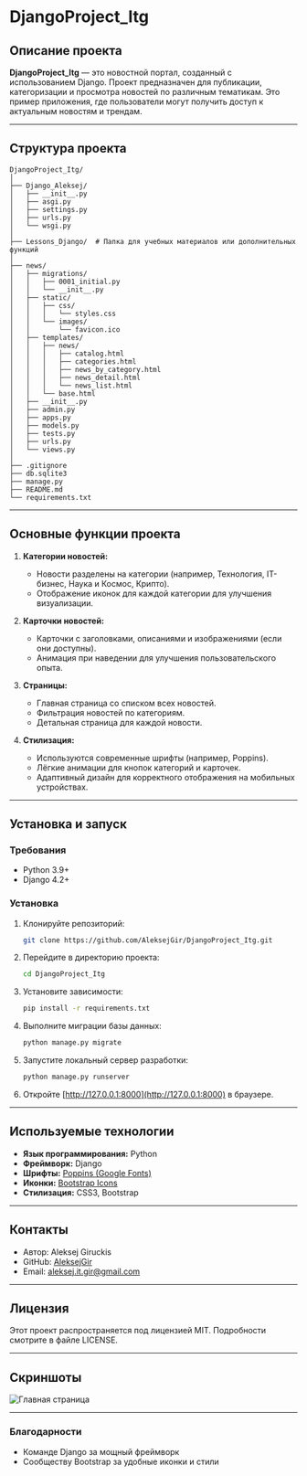 # DjangoProject_Itg

## Описание проекта

**DjangoProject_Itg** — это новостной портал, созданный с использованием Django. Проект предназначен для публикации, категоризации и просмотра новостей по различным тематикам. Это пример приложения, где пользователи могут получить доступ к актуальным новостям и трендам.

---

## Структура проекта

```
DjangoProject_Itg/
│
├── Django_Aleksej/
│   ├── __init__.py
│   ├── asgi.py
│   ├── settings.py
│   ├── urls.py
│   └── wsgi.py
│
├── Lessons_Django/  # Папка для учебных материалов или дополнительных функций
│
├── news/
│   ├── migrations/
│   │   ├── 0001_initial.py
│   │   └── __init__.py
│   ├── static/
│   │   ├── css/
│   │   │   └── styles.css
│   │   └── images/
│   │       └── favicon.ico
│   ├── templates/
│   │   ├── news/
│   │   │   ├── catalog.html
│   │   │   ├── categories.html
│   │   │   ├── news_by_category.html
│   │   │   ├── news_detail.html
│   │   │   └── news_list.html
│   │   └── base.html
│   ├── __init__.py
│   ├── admin.py
│   ├── apps.py
│   ├── models.py
│   ├── tests.py
│   ├── urls.py
│   └── views.py
│
├── .gitignore
├── db.sqlite3
├── manage.py
├── README.md
└── requirements.txt
```

---

## Основные функции проекта

1. **Категории новостей:**
   - Новости разделены на категории (например, Технология, IT-бизнес, Наука и Космос, Крипто).
   - Отображение иконок для каждой категории для улучшения визуализации.

2. **Карточки новостей:**
   - Карточки с заголовками, описаниями и изображениями (если они доступны).
   - Анимация при наведении для улучшения пользовательского опыта.

3. **Страницы:**
   - Главная страница со списком всех новостей.
   - Фильтрация новостей по категориям.
   - Детальная страница для каждой новости.

4. **Стилизация:**
   - Используются современные шрифты (например, Poppins).
   - Лёгкие анимации для кнопок категорий и карточек.
   - Адаптивный дизайн для корректного отображения на мобильных устройствах.

---

## Установка и запуск

### Требования
- Python 3.9+
- Django 4.2+

### Установка

1. Клонируйте репозиторий:
   ```bash
   git clone https://github.com/AleksejGir/DjangoProject_Itg.git
   ```

2. Перейдите в директорию проекта:
   ```bash
   cd DjangoProject_Itg
   ```

3. Установите зависимости:
   ```bash
   pip install -r requirements.txt
   ```

4. Выполните миграции базы данных:
   ```bash
   python manage.py migrate
   ```

5. Запустите локальный сервер разработки:
   ```bash
   python manage.py runserver
   ```

6. Откройте [http://127.0.0.1:8000](http://127.0.0.1:8000) в браузере.

---

## Используемые технологии

- **Язык программирования:** Python
- **Фреймворк:** Django
- **Шрифты:** [Poppins (Google Fonts)](https://fonts.google.com/specimen/Poppins)
- **Иконки:** [Bootstrap Icons](https://icons.getbootstrap.com/)
- **Стилизация:** CSS3, Bootstrap

---

## Контакты

- Автор: Aleksej Giruckis
- GitHub: [AleksejGir](https://github.com/AleksejsGir)
- Email: aleksej.it.gir@gmail.com

---

## Лицензия

Этот проект распространяется под лицензией MIT. Подробности смотрите в файле LICENSE.

---

## Скриншоты

![Главная страница](static/images/screenshot_main.png)

---

### Благодарности

- Команде Django за мощный фреймворк
- Сообществу Bootstrap за удобные иконки и стили
